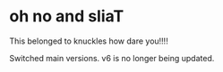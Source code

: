# oh no and sliaT
This belonged to knuckles how dare you!!!!

Switched main versions. v6 is no longer being updated.

